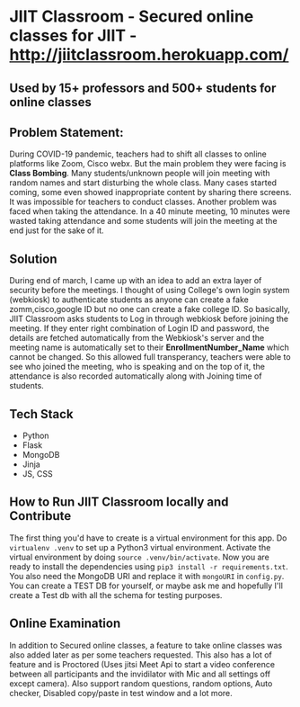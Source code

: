 # JIIT Classroom - Secured online classes for JIIT - http://jiitclassroom.herokuapp.com/
## Used by 15+ professors and 500+ students for online classes 

## Problem Statement:
During COVID-19 pandemic, teachers had to shift all classes to online platforms like Zoom, Cisco webx. But the main problem they were facing is **Class Bombing**. Many students/unknown people will join meeting with random names and start disturbing the whole class. Many cases started coming, some even showed inappropriate content by sharing there screens. It was impossible for teachers to conduct classes. Another problem was faced when taking the attendance. In a 40 minute meeting, 10 minutes were wasted taking attendance and some students will join the meeting at the end just for the sake of it.

## Solution
During end of march, I came up with an idea to add an extra layer of security before the meetings. I thought of using College's own login system (webkiosk) to authenticate students as anyone can create a fake zomm,cisco,google ID but no one can create a fake college ID. So basically, JIIT Classroom asks students to Log in through webkiosk before joining the meeting. If they enter right combination of Login ID and password, the details are fetched automatically from the Webkiosk's server and the meeting name is automatically set to their **EnrollmentNumber_Name** which cannot be changed. So this allowed full transperancy, teachers were able to see who joined the meeting, who is speaking and on the top of it, the attendance is also recorded automatically along with Joining time of students.

## Tech Stack
- Python
- Flask
- MongoDB
- Jinja
- JS, CSS

## How to Run JIIT Classroom locally and Contribute

The first thing you'd have to create is a virtual environment for this app. Do `virtualenv .venv` to set up a Python3 virtual environment.
Activate the virtual environment by doing `source .venv/bin/activate`. Now you are ready to install the dependencies using `pip3 install -r requirements.txt`. You also need the MongoDB URI and replace it with `mongoURI` in `config.py`. You can create a TEST DB for yourself, or maybe ask me and hopefully I'll create a Test db with all the schema for testing purposes.

## Online Examination
In addition to Secured online classes, a feature to take online classes was also added later as per some teachers requested. This also has a lot of feature and is Proctored (Uses jitsi Meet Api to start a video conference between all participants and the invidilator with Mic and all settings off except camera). Also support random questions, random options, Auto checker, Disabled copy/paste in test window and a lot more. 
